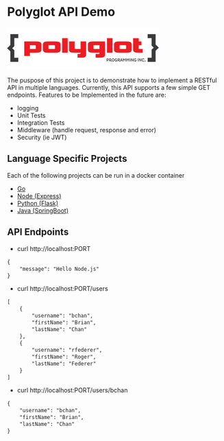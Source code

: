# Polyglot API Demo #

![alt text](polyglot-image.png)

The puspose of this project is to demonstrate how to implement a RESTful API in multiple languages. Currently, this API supports a few simple GET endpoints. Features to be Implemented in the future are:

* logging
* Unit Tests
* Integration Tests
* Middleware (handle request, response and error)
* Security (ie JWT)

## Language Specific Projects ##

Each of the following projects can be run in a docker container

* [Go](go-api/)
* [Node (Express)](node-api/)
* [Python (Flask)](python-api/)
* [Java (SpringBoot)](java-api/)


## API Endpoints ##

* curl http://localhost:PORT

```
{
    "message": "Hello Node.js"
}
```

* curl http://localhost:PORT/users
```
[
    {
        "username": "bchan",
        "firstName": "Brian",
        "lastName": "Chan"
    },
    {
        "username": "rfederer",
        "firstName": "Roger",
        "lastName": "Federer"
    }
]
```

* curl http://localhost:PORT/users/bchan

```
{
    "username": "bchan",
    "firstName": "Brian",
    "lastName": "Chan"
}
```
